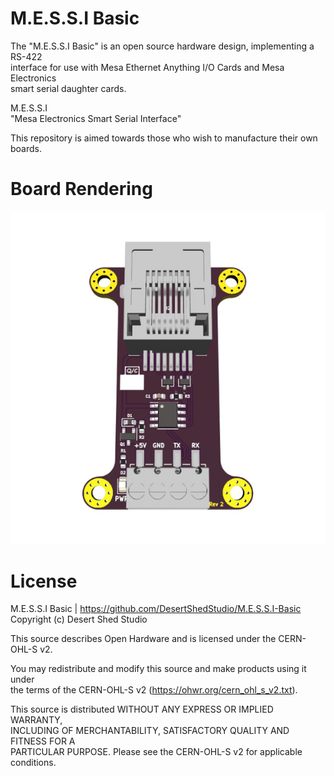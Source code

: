 M.E.S.S.I Basic
============

The "M.E.S.S.I Basic" is an open source hardware design, implementing a RS-422 <br>
interface for use with Mesa Ethernet Anything I/O Cards and Mesa Electronics <br>
smart serial daughter cards.

M.E.S.S.I <br>
"Mesa Electronics Smart Serial Interface"

This repository is aimed towards those who wish to manufacture their own boards. 

Board Rendering
============

![photo](Images/00.jpg)

License
=======

M.E.S.S.I Basic | https://github.com/DesertShedStudio/M.E.S.S.I-Basic <br>
Copyright (c) Desert Shed Studio

This source describes Open Hardware and is licensed under the CERN-OHL-S v2.

You may redistribute and modify this source and make products using it under <br>
the terms of the CERN-OHL-S v2 (https://ohwr.org/cern_ohl_s_v2.txt). <br>

This source is distributed WITHOUT ANY EXPRESS OR IMPLIED WARRANTY, <br>
INCLUDING OF MERCHANTABILITY, SATISFACTORY QUALITY AND FITNESS FOR A <br>
PARTICULAR PURPOSE. Please see the CERN-OHL-S v2 for applicable conditions.
